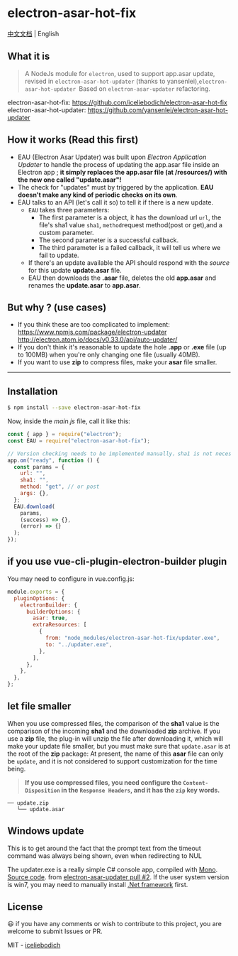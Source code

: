 # electron-asar-hot-fix

[中文文档](https://github.com/iceliebodich/electron-asar-hot-fix/blob/main/README-CN.md) | English

## What it is

> A NodeJs module for `electron`, used to support app.asar update, revised in `electron-asar-hot-updater` (thanks to yansenlei),`electron-asar-hot-updater `Based on `electron-asar-updater` refactoring.

electron-asar-hot-fix: https://github.com/iceliebodich/electron-asar-hot-fix
electron-asar-hot-updater: https://github.com/yansenlei/electron-asar-hot-updater

## How it works (Read this first)

- EAU (Electron Asar Updater) was built upon _Electron Application Updater_ to handle the process of updating the app.asar file inside an Electron app ; **it simply replaces the app.asar file (at /resources/) with the new one called "update.asar"!**
- The check for "updates" must by triggered by the application. **EAU doesn't make any kind of periodic checks on its own**.
- EAU talks to an API (let's call it so) to tell it if there is a new update.
  - `EAU` takes three parameters:
    - The first parameter is a object, it has the download url `url`, the file's sha1 value `sha1`, `method`request method(post or get),and a custom parameter.
    - The second parameter is a successful callback.
    - The third parameter is a failed callback, it will tell us where we fail to update.
  - If there's an update available the API should respond with the _source_ for this update **update.asar** file.
  - EAU then downloads the **.asar** file, deletes the old **app.asar** and renames the **update.asar** to **app.asar**.

## But why ? (use cases)

- If you think these are too complicated to implement: https://www.npmjs.com/package/electron-updater http://electron.atom.io/docs/v0.33.0/api/auto-updater/
- If you don't think it's reasonable to update the hole **.app** or **.exe** file (up to 100MB) when you're only changing one file (usually 40MB).
- If you want to use **zip** to compress files, make your **asar** file smaller.

---

## Installation

```bash
$ npm install --save electron-asar-hot-fix
```

Now, inside the _main.js_ file, call it like this:

```js
const { app } = require("electron");
const EAU = require("electron-asar-hot-fix");

// Version checking needs to be implemented manually，sha1 is not necessary
app.on("ready", function () {
  const params = {
    url: "",
    sha1: "",
    method: "get", // or post
    args: {},
  };
  EAU.download(
    params,
    (success) => {},
    (error) => {}
  );
});
```

## if you use vue-cli-plugin-electron-builder plugin

You may need to configure in vue.config.js:

```js
module.exports = {
  pluginOptions: {
    electronBuilder: {
      builderOptions: {
        asar: true,
        extraResources: [
          {
            from: "node_modules/electron-asar-hot-fix/updater.exe",
            to: "../updater.exe",
          },
        ],
      },
    },
  },
};
```

## let file smaller

When you use compressed files, the comparison of the **sha1** value is the comparison of the incoming **sha1** and the downloaded **zip** archive.
If you use a **zip** file, the plug-in will unzip the file after downloading it, which will make your update file smaller, but you must make sure that `update.asar` is at the root of the **zip** package:
At present, the name of this **asar** file can only be `update`, and it is not considered to support customization for the time being.

> **If you use compressed files, you need configure the `Content-Disposition` in the `Response Headers`, and it has the `zip` key words.**

```
── update.zip
   └── update.asar
```

## Windows update

This is to get around the fact that the prompt text from the timeout command was always being shown, even when redirecting to NUL

The updater.exe is a really simple C# console app, compiled with [Mono](http://www.mono-project.com). [Source code](./updater.cs). from [electron-asar-updater pull #2](https://github.com/whitesmith/electron-asar-updater/pull/2). If the user system version is win7, you may need to manually install [.Net framework](https://dotnet.microsoft.com/download/dotnet-framework) first.

## License

:smiley: if you have any comments or wish to contribute to this project, you are welcome to submit Issues or PR.

MIT - [iceliebodich](https://github.com/iceliebodich)
